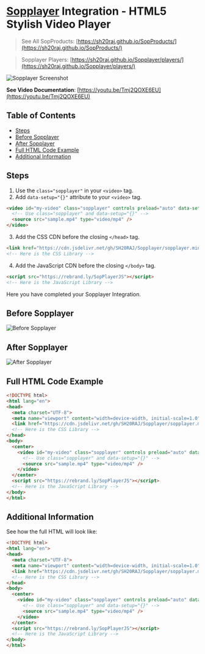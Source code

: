 # [Sopplayer](https://github.com/SH20RAJ/Sopplayer/) Integration - HTML5 Stylish Video Player

> See All SopProducts: [https://sh20raj.github.io/SopProducts/](https://sh20raj.github.io/SopProducts/)

> Sopplayer Players: [https://sh20raj.github.io/Sopplayer/players/](https://sh20raj.github.io/Sopplayer/players/)

![Sopplayer Screenshot](https://1.bp.blogspot.com/-MXdsGGbh59A/X-cM2B2eQ6I/AAAAAAAAAZU/KLEP-6BI85gMXR-7NjBWIdxnCKyIaNzbACLcBGAsYHQ/w640-h361/sopplayer.JPG)

**See Video Documentation**: [https://youtu.be/Tmj2QOXE6EU](https://youtu.be/Tmj2QOXE6EU)

## Table of Contents
- [Steps](#steps)
- [Before Sopplayer](#before-sopplayer)
- [After Sopplayer](#after-sopplayer)
- [Full HTML Code Example](#full-html-code-example)
- [Additional Information](#additional-information)

## Steps

1. Use the `class="sopplayer"` in your `<video>` tag.
2. Add `data-setup="{}"` attribute to your `<video>` tag.

```html
<video id="my-video" class="sopplayer" controls preload="auto" data-setup="{}" width="500px">
  <!-- Use class="sopplayer" and data-setup="{}" -->
  <source src="sample.mp4" type="video/mp4" />
</video>
```

3. Add the CSS CDN before the closing `</head>` tag.

```html
<link href="https://cdn.jsdelivr.net/gh/SH20RAJ/Sopplayer/sopplayer.min.css" rel="stylesheet" />
<!-- Here is the CSS Library -->
```

4. Add the JavaScript CDN before the closing `</body>` tag.

```html
<script src="https://rebrand.ly/SopPlayerJS"></script>
<!-- Here is the JavaScript Library -->
```

Here you have completed your Sopplayer Integration.

## Before Sopplayer

![Before Sopplayer](https://1.bp.blogspot.com/-pPXCh0HvCP4/X-cPV_H9i5I/AAAAAAAAAZg/dW7vPwvafR44FdtYowtEaT66Vz8ZfaPnACLcBGAsYHQ/w400-h228/before.JPG)

## After Sopplayer

![After Sopplayer](https://1.bp.blogspot.com/-5VKxy1NHI4s/X-cPXCnksqI/AAAAAAAAAZk/xh-pu7yVskklt1a5FB6yzEPUU_sOXDrfACPcBGAYYCw/w400-h225/after.JPG)

## Full HTML Code Example

```html
<!DOCTYPE html>
<html lang="en">
<head>
  <meta charset="UTF-8">
  <meta name="viewport" content="width=device-width, initial-scale=1.0">
  <link href="https://cdn.jsdelivr.net/gh/SH20RAJ/Sopplayer/sopplayer.min.css" rel="stylesheet" />
  <!-- Here is the CSS Library -->
</head>
<body>
  <center>
    <video id="my-video" class="sopplayer" controls preload="auto" data-setup="{}" width="500px">
      <!-- Use class="sopplayer" and data-setup="{}" -->
      <source src="sample.mp4" type="video/mp4" />
    </video>
  </center>
  <script src="https://rebrand.ly/SopPlayerJS"></script>
  <!-- Here is the JavaScript Library -->
</body>
</html>
```

## Additional Information

See how the full HTML will look like:

```html
<!DOCTYPE html>
<html lang="en">
<head>
  <meta charset="UTF-8">
  <meta name="viewport" content="width=device-width, initial-scale=1.0">
  <link href="https://cdn.jsdelivr.net/gh/SH20RAJ/Sopplayer/sopplayer.min.css" rel="stylesheet" />
  <!-- Here is the CSS Library -->
</head>
<body>
  <center>
    <video id="my-video" class="sopplayer" controls preload="auto" data-setup="{}" width="500px">
      <!-- Use class="sopplayer" and data-setup="{}" -->
      <source src="sample.mp4" type="video/mp4" />
    </video>
  </center>
  <script src="https://rebrand.ly/SopPlayerJS"></script>
  <!-- Here is the JavaScript Library -->
</body>
</html>
```
